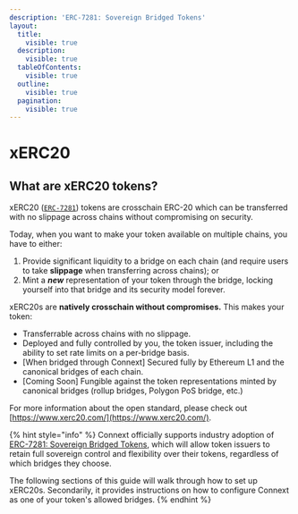 ```yaml
---
description: 'ERC-7281: Sovereign Bridged Tokens'
layout:
  title:
    visible: true
  description:
    visible: true
  tableOfContents:
    visible: true
  outline:
    visible: true
  pagination:
    visible: true
---
```


# xERC20

## What are xERC20 tokens?

xERC20 ([`ERC-7281`](https://ethereum-magicians.org/t/erc-7281-sovereign-bridged-tokens/14979)) tokens are crosschain ERC-20 which can be transferred with no slippage across chains without compromising on security.

Today, when you want to make your token available on multiple chains, you have to either:

1. Provide significant liquidity to a bridge on each chain (and require users to take **slippage** when transferring across chains); or
2. Mint a _**new**_ representation of your token through the bridge, locking yourself into that bridge and its security model forever.

xERC20s are **natively crosschain without compromises.** This makes your token:

* Transferrable across chains with no slippage.
* Deployed and fully controlled by you, the token issuer, including the ability to set rate limits on a per-bridge basis.
* \[When bridged through Connext] Secured fully by Ethereum L1 and the canonical bridges of each chain.
* \[Coming Soon] Fungible against the token representations minted by canonical bridges (rollup bridges, Polygon PoS bridge, etc.)

For more information about the open standard, please check out [https://www.xerc20.com/](https://www.xerc20.com/).

{% hint style="info" %}
Connext officially supports industry adoption of [ERC-7281: Sovereign Bridged Tokens](https://ethereum-magicians.org/t/erc-7281-sovereign-bridged-tokens/14979), which will allow token issuers to retain full sovereign control and flexibility over their tokens, regardless of which bridges they choose.&#x20;

The following sections of this guide will walk through how to set up xERC20s. Secondarily, it provides instructions on how to configure Connext as one of your token's allowed bridges.
{% endhint %}

